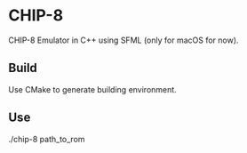 # CHIP-8
CHIP-8 Emulator in C++ using SFML (only for macOS for now).

## Build
Use CMake to generate building environment.

## Use
./chip-8 path_to_rom